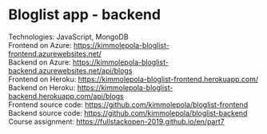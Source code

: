 # Bloglist app - backend

Technologies: JavaScript, MongoDB <br />
Frontend on Azure: https://kimmolepola-bloglist-frontend.azurewebsites.net/ <br />
Backend on Azure: https://kimmolepola-bloglist-backend.azurewebsites.net/api/blogs <br />
Frontend on Heroku: https://kimmolepola-bloglist-frontend.herokuapp.com/ <br />
Backend on Heroku: https://kimmolepola-bloglist-backend.herokuapp.com/api/blogs <br />
Frontend source code: https://github.com/kimmolepola/bloglist-frontend <br />
Backend source code: https://github.com/kimmolepola/bloglist-backend <br />
Course assignment: https://fullstackopen-2019.github.io/en/part7